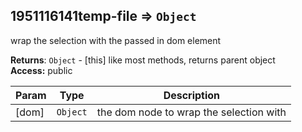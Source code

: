 <a name="module_1951116141temp-file"></a>
## 1951116141temp-file ⇒ <code>Object</code>
wrap the selection with the passed in dom element

**Returns**: <code>Object</code> - [this] like most methods, returns parent object  
**Access:** public  

| Param | Type | Description |
| --- | --- | --- |
| [dom] | <code>Object</code> | the dom node to wrap the selection with |

